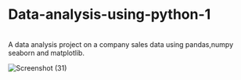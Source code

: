 # Data-analysis-using-python-1
<br>
A data analysis project on a company sales data using pandas,numpy seaborn and matplotlib. 
<br>


![Screenshot (31)](https://github.com/anjushreesen/Data-analysis-using-python-1/assets/73659975/be290d85-e41e-4f09-997b-c8c52d41447d)

